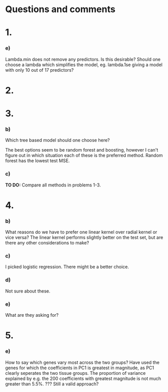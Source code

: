 # Questions and comments



# 1.

### e)

Lambda.min does not remove any predictors. Is this desirable? Should one choose a lambda which simplifies the model, eg. lambda.1se giving a model with only 10 out of 17 predictors?



# 2.



# 3.

### b) 

Which tree based model should one choose here?

The best options seem to be random forest and boosting, however I can't figure out in which situation each of these is the preferred method. Random forest has the lowest test MSE.

### c) 

**TO DO:** Compare all methods in problems 1-3. 




# 4. 

### b)
What reasons do we have to prefer one linear kernel over radial kernel or vice versa? The linear kernel performs slightly better on the test set, but are there any other considerations to make?

### c)
I picked logistic regression. There might be a better choice.

### d) 
Not sure about these.

### e) 
What are they asking for?



# 5.

### e)
How to say which genes vary most across the two groups? 
Have used the genes for which the coefficients in PC1 is greatest in magnitude, as PC1 clearly seperates the two tissue groups.
The proportion of variance explained by e.g. the 200 coefficients with greatest magnitude is not much greater than 5.5%. ???
Still a valid approach?